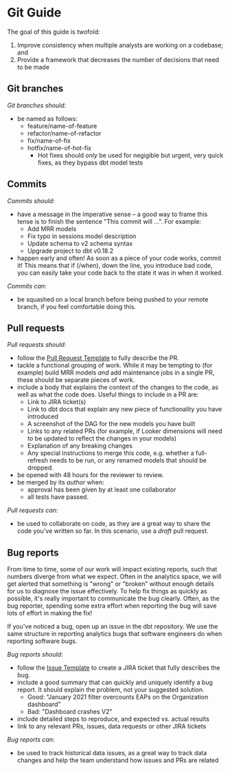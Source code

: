 # Git Guide

The goal of this guide is twofold:

1. Improve consistency when multiple analysts are working on a codebase; and
2. Provide a framework that decreases the number of decisions that need to be
made

## Git branches

_Git branches should_:

* be named as follows:
  * feature/name-of-feature
  * refactor/name-of-refactor
  * fix/name-of-fix
  * hotfix/name-of-hot-fix
    * Hot fixes should _only_ be used for negigible but urgent, very quick fixes, as they bypass dbt model tests

## Commits

_Commits should_:

* have a message in the imperative sense – a good way to frame this tense is to
  finish the sentence "This commit will ...". For example:
  * Add MRR models
  * Fix typo in sessions model description
  * Update schema to v2 schema syntax
  * Upgrade project to dbt v0.18.2
* happen early and often! As soon as a piece of your code works, commit it! This
  means that if (/when), down the line, you introduce bad code, you can easily
  take your code back to the state it was in when it worked.

_Commits can_:

* be squashed on a local branch before being  pushed to your remote branch, if
  you feel comfortable doing this.

## Pull requests

_Pull requests should_:

* follow the [Pull Request Template](.github/pull_request_template.md) to fully
  describe the PR.
* tackle a functional grouping of work. While it may be tempting to (for
  example) build MRR models _and_ add maintenance jobs in a single PR, these
  should be separate pieces of work.
* include a body that explains the context of the changes to the code, as well
  as what the code does. Useful things to include in a PR are:
  * Link to JIRA ticket(s)
  * Link to dbt docs that explain any new piece of functionality you have
    introduced
  * A screenshot of the DAG for the new models you have built
  * Links to any related PRs (for example, if Looker dimensions will need to be
    updated to reflect the changes in your models)
  * Explanation of any breaking changes
  * Any special instructions to merge this code, e.g. whether a full-refresh
    needs to be run, or any renamed models that should be dropped.
* be opened with 48 hours for the reviewer to review.
* be merged by its _author_ when:
  * approval has been given by at least one collaborator
  * all tests have passed.

_Pull requests can_:

* be used to collaborate on code, as they are a great way to share the code
  you've written so far. In this scenario, use a _draft_ pull request.

## Bug reports

From time to time, some of our work will impact existing reports, such that numbers diverge from what we expect. Often in the analytics space, we will get alerted that something is "wrong" or "broken" without enough details for us to diagnose the issue effectively. To help fix things as quickly as possible, it's really important to communicate the bug clearly. Often, as the bug reporter, spending some extra effort when reporting the bug will save lots of effort in making the fix!

If you've noticed a bug, open up an issue in the dbt repository. We use the same structure in reporting analytics bugs that software engineers do when reporting software bugs.

_Bug reports should_:

* follow the [Issue Template](.github/ISSUE_TEMPLATE/bug_report.md) to create a
  JIRA ticket that fully describes the bug.
* include a good summary that can quickly and uniquely identify a bug report. It should explain the problem, not your suggested solution.
  * Good: "January 2021 filter overcounts EAPs on the Organization dashboard"
  * Bad: "Dashboard crashes V2"
* include detailed steps to reproduce, and expected vs. actual results
* link to any relevant PRs, issues, data requests or other JIRA tickets

_Bug reports can_:

* be used to track historical data issues, as a great way to track data changes
  and help the team understand how issues and PRs are related
